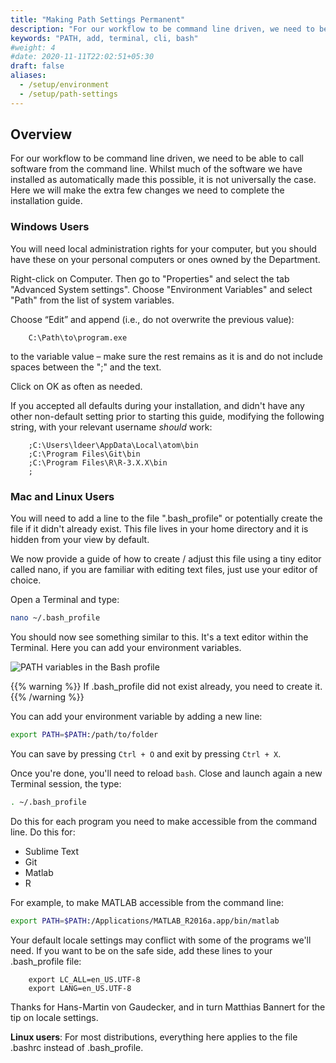```yaml
---
title: "Making Path Settings Permanent"
description: "For our workflow to be command line driven, we need to be able to call software from the command line."
keywords: "PATH, add, terminal, cli, bash"
#weight: 4
#date: 2020-11-11T22:02:51+05:30
draft: false
aliases:
  - /setup/environment
  - /setup/path-settings
---
```


## Overview

For our workflow to be command line driven, we need to be able to call software from the command line. Whilst much of the software we have installed as automatically made this possible, it is not universally the case.
Here we will make the extra few changes we need to complete the installation guide.

### Windows Users

You will need local administration rights for your computer, but you should have these on your personal computers or ones owned by the Department.

Right-click on Computer. Then go to "Properties" and select the tab "Advanced System settings". Choose "Environment Variables" and select "Path" from the list of system variables.

Choose “Edit” and append (i.e., do not overwrite the previous value):

        C:\Path\to\program.exe

to the variable value – make sure the rest remains as it is and do not include spaces between the ";" and the text.

Click on OK as often as needed.

If you accepted all defaults during your installation, and didn't have any other non-default setting prior to starting this guide, modifying the following string, with your relevant username *should* work:

        ;C:\Users\ldeer\AppData\Local\atom\bin
        ;C:\Program Files\Git\bin
        ;C:\Program Files\R\R-3.X.X\bin
        ;


### Mac and Linux Users

You will need to add a line to the file ".bash_profile" or potentially create the file if it didn't already exist.
This file lives in your home directory and it is hidden from your view by default.

We now provide a guide of how to create / adjust this file using a tiny editor called nano, if you are familiar with editing text files, just use your editor of choice.

Open a Terminal and type:

```bash
nano ~/.bash_profile
```

You should now see something similar to this. It's a text editor within the Terminal. Here you can add your environment variables.

![PATH variables in the Bash profile](../img/bash-profile.png)

{{% warning %}}
If .bash_profile did not exist already, you need to create it.
{{% /warning %}}

You can add your environment variable by adding a new line:
```bash
export PATH=$PATH:/path/to/folder
```

You can save by pressing `Ctrl + O` and exit by pressing `Ctrl + X`.

Once you're done, you'll need to reload `bash`. Close and launch again a new Terminal session, the type:

```bash
. ~/.bash_profile
```

Do this for each program you need to make accessible from the command line. Do this for:

* Sublime Text
* Git
* Matlab
* R

For example, to make MATLAB accessible from the command line:
```bash
export PATH=$PATH:/Applications/MATLAB_R2016a.app/bin/matlab
```



Your default locale settings may conflict with some of the programs we'll need.
If you want to be on the safe side, add these lines to your .bash_profile file:

        export LC_ALL=en_US.UTF-8
        export LANG=en_US.UTF-8

Thanks for Hans-Martin von Gaudecker, and in turn Matthias Bannert for the tip on locale settings.

**Linux users**: For most distributions, everything here applies to the file .bashrc instead of .bash_profile.
